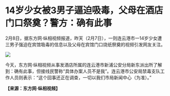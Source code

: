 # 14岁少女被3男子逼迫吸毒，父母在酒店门口祭奠？警方：确有此事

2月8日，据东方网·纵相视频报道，昨天（2月7日），一则连云港市一14岁少女遭三男子强迫在宾馆吸毒的信息以及父母在宾馆门口烧纸祭奠的视频引发网友关注。

![](https://inews.gtimg.com/newsapp_bt/0/15651313565/1000)

今天，东方网·纵相视频从事发酒店所属的连云港市新浦公安分局新东派出所了解到：确有此事，但接线民警称“具体办案人员不是我”。连云港市公安局禁毒支队工作人员则表示：“这个回事还正在调查，一切以我们市局新闻中心（为准）。”

**【来源：东方网·纵相视频】**

